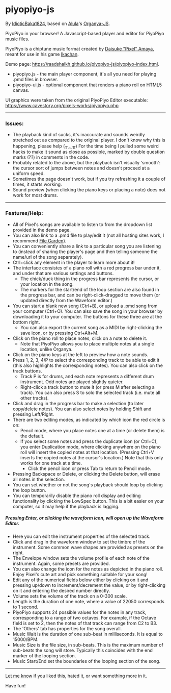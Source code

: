 # piyopiyo-js

By [IdioticBaka1824](https://github.com/raadshaikh), based on [Alula](https://github.com/alula)'s [Organya-JS](https://github.com/alula/organya-js).

PiyoPiyo in your browser! A Javascript-based player and editor for PiyoPiyo music files.

PiyoPiyo is a chiptune music format created by [Daisuke "Pixel" Amaya](https://twitter.com/oxizn), meant for use in his game [Ikachan](https://www.cavestory.org/pixels-works/ikachan.php).

Demo page: https://raadshaikh.github.io/piyopiyo-js/piyopiyo-index.html.

- piyopiyo.js - the main player component, it's all you need for playing .pmd files in browser.
- piyopiyo-ui.js - optional component that renders a piano roll on HTML5 canvas.

UI graphics were taken from the original PiyoPiyo Editor executable: https://www.cavestory.org/pixels-works/piyopiyo.php

---

### Issues:

- The playback kind of sucks, it's inaccurate and sounds weirdly stretched out as compared to the original player. I don't know why this is happening, please help (╥﹏╥) For the time being I pulled some weird hacks to make it sound as close as possible, marked by double question marks (??) in comments in the code.
- Probably related to the above, but the playback isn't visually 'smooth': the cursor sort of jumps between notes and doesn't proceed at a uniform speed.
- Sometimes the page doesn't work, but if you try refreshing it a couple of times, it starts working.
- Sound preview (when clicking the piano keys or placing a note) does not work for most drums.

---

### Features/Help:

- All of Pixel's songs are available to listen to from the dropdown list provided in the demo page.
- You can also link to a .pmd file to play/edit it (not all hosting sites work, I recommend [File Garden](https://filegarden.com/)).
- You can conveniently share a link to a particular song you are listening to (instead of sharing the player's page and then telling someone the name/url of the song separately).
- Ctrl+click any element in the player to learn more about it!
- The interface consistes of a piano roll with a red progress bar under it, and under that are various settings and buttons.
    - The chick/duck thing in the progress bar represents the cursor, or your location in the song.
    - The markers for the start/end of the loop section are also found in the progress bar, and can be right-click-dragged to move them (or updated directly from the Waveform editor.)
- You can start a blank new song (Ctrl+B), or upload a .pmd song from your computer (Ctrl+O). You can also save the song in your browser by downloading it to your computer. The buttons for these three are at the bottom right.
    - You can also export the current song as a MIDI by right-clicking the save icon, or by pressing Ctrl+Alt+M.
- Click on the piano roll to place notes, click on a note to delete it.
    - Note that PiyoPiyo allows you to place multiple notes at a single location, unlike Organya.
- Click on the piano keys at the left to preview how a note sounds.
- Press 1, 2, 3, 4/P to select the corresponding track to be able to edit it (this also highlights the corresponding notes). You can also click on the track buttons.
    - Track P is for drums, and each note represents a different drum instrument. Odd notes are played slightly quieter.
    - Right-click a track button to mute it (or press M after selecting a track). You can also press S to solo the selected track (i.e. mute all other tracks).
- Click and drag in the progress bar to make a selection (to later copy/delete notes). You can also select notes by holding Shift and pressing Left/Right. 
- There are two editing modes, as indicated by which icon the red circle is on:
    - Pencil mode, where you place notes one at a time (or delete them) is the default.
    - If you select some notes and press the duplicate icon (or Ctrl+C), you enter Duplication mode, where clicking anywhere on the piano roll will insert the copied notes at that location. (Pressing Ctrl+V inserts the copied notes at the cursor's location.) Note that this only works for one track at a time.
        - Click the pencil icon or press Tab to return to Pencil mode.
- Pressing Backspace or Delete, or clicking the Delete button, will erase all notes in the selection.
- You can set whether or not the song's playback should loop by clicking the loop button.
- You can temporarily disable the piano roll display and editing functionality by clicking the LowSpec button. This is a bit easier on your computer, so it may help if the playback is lagging.

##### Pressing Enter, or clicking the waveform icon, will open up the Waveform Editor.
- Here you can edit the instrument properties of the selected track.
- Click and drag in the waveform window to set the timbre of the instrument. Some common wave shapes are provided as presets on the right.
- The Envelope window sets the volume profile of each note of the instrument. Again, some presets are provided.
- You can also change the icon for the notes as depicted in the piano roll. Enjoy Pixel's cute art and pick something suitable for your song!
- Edit any of the numerical fields below either by clicking on it and pressing up/down to increment/decrement the value, or by right-clicking on it and entering the desired number directly.
- Volume sets the volume of the track on a 0-300 scale.
- Length is the duration of one note, where a value of 22050 corresponds to 1 second.
- PiyoPiyo supports 24 possible values for the notes in any track, corresponding to a range of two octaves. For example, if the Octave field is set to 2, then the notes of that track can range from C2 to B3.
- The 'Others' tab has properties for the song overall.
- Music Wait is the duration of one sub-beat in milliseconds. It is equal to 15000/BPM.
- Music Size is the file size, in sub-beats. This is the maximum number of sub-beats the song will store. Typically this coincides with the end marker of the looping section.
- Music Start/End set the boundaries of the looping section of the song.

---

[Let me know](https://raadshaikh.github.io/contact.html) if you liked this, hated it, or want something more in it.

Have fun!